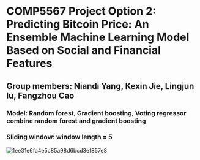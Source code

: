 # COMP5567 Project Option 2: Predicting Bitcoin Price: An Ensemble Machine Learning Model Based on Social and Financial Features
## Group members: Niandi Yang, Kexin Jie, Lingjun lu, Fangzhou Cao
### Model: Random forest, Gradient boosting, Voting regressor combine random forest and gradient boosting
### Sliding window: window length = 5
![1ee31e6fa4e5c85a98d6bcd3ef857e8](https://user-images.githubusercontent.com/118951352/203705737-15e8e48f-c473-4b22-bc77-348e9f8b0288.jpg)

